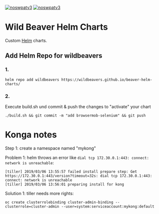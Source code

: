 [![noswpatv3](http://zoobab.wdfiles.com/local--files/start/noupcv3.jpg)](https://ffii.org/donate-now-to-save-europe-from-software-patents-says-ffii/)
[![noswpatv3](http://zoobab.wdfiles.com/local--files/start/noupcv3.jpg)](https://ffii.org/donate-now-to-save-europe-from-software-patents-says-ffii/)
# Wild Beaver Helm Charts

Custom [Helm](https://www.helm.sh/) charts.

## Add Helm Repo for wildbeavers

### 1.

```
helm repo add wildbeavers https://wildbeavers.github.io/beaver-helm-charts/
```

### 2.

Execute build.sh und commit & push the changes to "activate" your chart
```
./build.sh && git commit -m "add browsermob-selenium" && git push
```

# Konga notes

Step 1: create a namespace named "mykong"

Problem 1: helm throws an error like ```dial tcp 172.30.0.1:443: connect: network is unreachable```:

```
[tiller] 2019/03/06 13:55:57 failed install prepare step: Get https://172.30.0.1:443/version?timeout=32s: dial tcp 172.30.0.1:443: connect: network is unreachable
[tiller] 2019/03/06 13:56:01 preparing install for kong
```

Solution 1: tiller needs more rights:

```
oc create clusterrolebinding cluster-admin-binding --clusterrole=cluster-admin --user=system:serviceaccount:mykong:default
```
